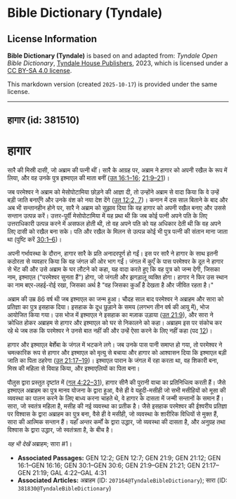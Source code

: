 # Bible Dictionary (Tyndale)

## License Information

**Bible Dictionary (Tyndale)** is based on and adapted from: _Tyndale Open Bible Dictionary_, [Tyndale House Publishers](https://tyndaleopenresources.com/), 2023, which is licensed under a [CC BY-SA 4.0 license](https://creativecommons.org/licenses/by-sa/4.0/legalcode.en).

This markdown version (created `2025-10-17`) is provided under the same license.



--------------------------------

## हागार (id: 381510)

हागार
=====

सारै की मिस्री दासी, जो अब्राम की पत्नी थीं। सारै के आग्रह पर, अब्राम ने हागार को अपनी रखैल के रूप में लिया, और वह उनके पुत्र इश्माएल की माता बनीं ([उत 16:1–16](https://ref.ly/Gen16:1-Gen16:16); [21:9–21](https://ref.ly/Gen21:9-Gen21:21))।

जब परमेश्वर ने अब्राम को मेसोपोटामिया छोड़ने की आज्ञा दी, तो उन्होंने अब्राम से वादा किया कि वे उन्हें बड़ी जाति बनाएँगे और उनके वंश को नया देश देंगे ([उत 12:2, 7](https://ref.ly/Gen12:2,Gen12:7))। कनान में दस साल बिताने के बाद और अब भी सन्तानहीन होने पर, सारै ने अब्राम को सुझाव दिया कि वह हागार को अपनी रखैल बनाए और उससे सन्तान उत्पन्न करें। उत्तर\-पूर्वी मेसोपोटामिया में यह प्रथा थी कि जब कोई पत्नी अपने पति के लिए उत्तराधिकारी उत्पन्न करने में असफल होती थी, तो वह अपने पति को यह अधिकार देती थी कि वह अपने लिए दासी को रखैल बना सके। पति और रखैल के मिलन से उत्पन्न कोई भी पुत्र पत्नी की संतान माना जाता था (पुष्टि करें [30:1–6](https://ref.ly/Gen30:1-Gen30:6))। 

अपनी गर्भावस्था के दौरान, हागार सारै के प्रति अनादरपूर्ण हो गईं। इस पर सारै ने हागार के साथ इतनी कठोरता से व्यवहार किया कि वह जंगल की ओर भाग गईं। जंगल में कुएँ के पास परमेश्वर के दूत ने हागार से भेंट की और उसे अब्राम के घर लौटने को कहा, यह वादा करते हुए कि वह पुत्र को जन्म देगी, जिसका नाम, इश्माएल ("परमेश्वर सुनता हैं") होगा, जो जंगली और झगड़ालू व्यक्ति होगा। हागार ने फिर उस स्थान का नाम बएर\-लहई\-रोई रखा, जिसका अर्थ है "वह जिसका कुआँ है देखता है और जीवित रहता है।"

अब्राम की उम्र 86 वर्ष थी जब इश्माएल का जन्म हुआ। चौदह साल बाद परमेश्वर ने अब्राहम और सारा को प्रतिज्ञा का पुत्र इसहाक दिया। इसहाक के दूध छुड़ाने के समय (लगभग तीन वर्ष की आयु में), भोज आयोजित किया गया। उस भोज में इश्माएल ने इसहाक का मज़ाक उड़ाया ([उत 21:9](https://ref.ly/Gen21:9)), और सारा ने क्रोधित होकर अब्राहम से हागार और इश्माएल को घर से निकालने को कहा। अब्राहम इस पर संकोच कर रहे थे जब तक कि परमेश्वर ने उनसे बात नहीं की और उन्हें ऐसा करने के लिए नहीं कहा (पद [12](https://ref.ly/Gen21:12))।

हागार और इश्माएल बेर्शेबा के जंगल में भटकने लगे। जब उनके पास पानी समाप्त हो गया, तो परमेश्वर ने चमत्कारिक रूप से हागार और इश्माएल को मृत्यु से बचाया और हागार को आश्वासन दिया कि इश्माएल बड़ी जाति का पिता ठहरेगा ([उत 21:17–19](https://ref.ly/Gen21:17-Gen21:19))। इश्माएल पारान के जंगल में रहा करता था, वह शिकारी बना, मिस्र की महिला से विवाह किया, और इश्माएलियों का पिता बना।

पौलुस द्वारा प्रस्तुत दृष्टांत में ([गल 4:22–31](https://ref.ly/Gal4:22-Gal4:31)), हागार सीनै की पुरानी वाचा का प्रतिनिधित्व करती हैं। जैसे इश्माएल अब्राहम का पुत्र मानव योजना के द्वारा हुआ, वैसे ही वे यहूदी\-मसीही जो सभी मसीहियों को मूसा की व्यवस्था का पालन करने के लिए बाध्य करना चाहते थे, वे हागार के दासता में जन्मी सन्तानों के समान हैं। सारा, जो स्वतंत्र महिला है, मसीह की नई व्यवस्था का प्रतीक है। जैसे इसहाक परमेश्वर की ईश्वरीय प्रतिज्ञा पर विश्वास के द्वारा अब्राहम का पुत्र बना, वैसे ही वे मसीही, जो व्यवस्था के शारीरिक विधियों से मुक्त हैं, सारा की आत्मिक सन्तान हैं। यहाँ अन्तर कर्मों के द्वारा उद्धार, जो व्यवस्था की दासता है, और अनुग्रह तथा विश्वास के द्वारा उद्धार, जो स्वतंत्रता है, के बीच है।

*यह भी देखें* अब्राहम; सारा \#1।

* **Associated Passages:** GEN 12:2; GEN 12:7; GEN 21:9; GEN 21:12; GEN 16:1–GEN 16:16; GEN 30:1–GEN 30:6; GEN 21:9–GEN 21:21; GEN 21:17–GEN 21:19; GAL 4:22–GAL 4:31
* **Associated Articles:** अब्राहम (ID: `207164@TyndaleBibleDictionary`); सारा (ID: `381830@TyndaleBibleDictionary`)

